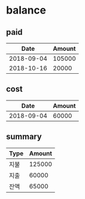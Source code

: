 # balance

## paid

 Date | Amount
 ---- | ------
 2018-09-04 | 105000
 2018-10-16 | 20000

## cost

 Date | Amount
 ---- | ------
 2018-09-04 | 60000

## summary

 Type | Amount
 ---- | ------
 지불 | 125000
 지출 | 60000
 잔액 | 65000
